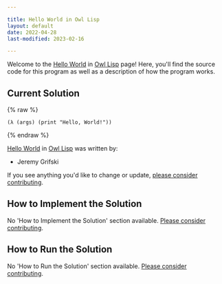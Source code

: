 ```yaml
---

title: Hello World in Owl Lisp
layout: default
date: 2022-04-28
last-modified: 2023-02-16

---
```


Welcome to the [Hello World](https://sampleprograms.io/projects/hello-world) in [Owl Lisp](https://sampleprograms.io/languages/owl-lisp) page! Here, you'll find the source code for this program as well as a description of how the program works.

## Current Solution

{% raw %}

```owl lisp
(λ (args) (print "Hello, World!"))
```

{% endraw %}

[Hello World](https://sampleprograms.io/projects/hello-world) in [Owl Lisp](https://sampleprograms.io/languages/owl-lisp) was written by:

- Jeremy Grifski

If you see anything you'd like to change or update, [please consider contributing](https://github.com/TheRenegadeCoder/sample-programs).

## How to Implement the Solution

No 'How to Implement the Solution' section available. [Please consider contributing](https://github.com/TheRenegadeCoder/sample-programs-website).

## How to Run the Solution

No 'How to Run the Solution' section available. [Please consider contributing](https://github.com/TheRenegadeCoder/sample-programs-website).